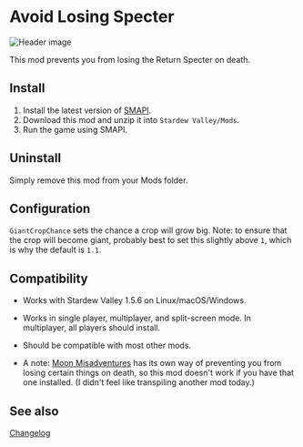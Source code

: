 Avoid Losing Specter
===========================

![Header image](AvoidLosingSpecter/docs/banner.jpg)

This mod prevents you from losing the Return Specter on death.

## Install

1. Install the latest version of [SMAPI](https://smapi.io).
2. Download this mod and unzip it into `Stardew Valley/Mods`.
3. Run the game using SMAPI.

## Uninstall
Simply remove this mod from your Mods folder.

## Configuration

`GiantCropChance` sets the chance a crop will grow big. Note: to ensure that the crop will become giant, probably best to set this slightly above `1`, which is why the default is `1.1`.

## Compatibility

* Works with Stardew Valley 1.5.6 on Linux/macOS/Windows.
* Works in single player, multiplayer, and split-screen mode. In multiplayer, all players should install.
* Should be compatible with most other mods. 

* A note: [Moon Misadventures](https://www.nexusmods.com/stardewvalley/mods/10612) has its own way of preventing you from losing certain things on death, so this mod doesn't work if you have that one installed. (I didn't feel like transpiling another mod today.)

## See also

[Changelog](AvoidLosingSpecter/docs/Changelog.md)
